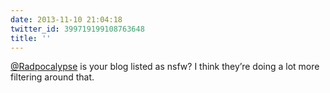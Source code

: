 ```yaml
---
date: 2013-11-10 21:04:18
twitter_id: 399719199108763648
title: ''
---
```


<!-- Tweet at https://twitter.com/statuses/399715136875020288 is either deleted or protected. -->

[@Radpocalypse](https://twitter.com/Radpocalypse) is your blog listed as nsfw? I think they’re doing a lot more filtering around that.
